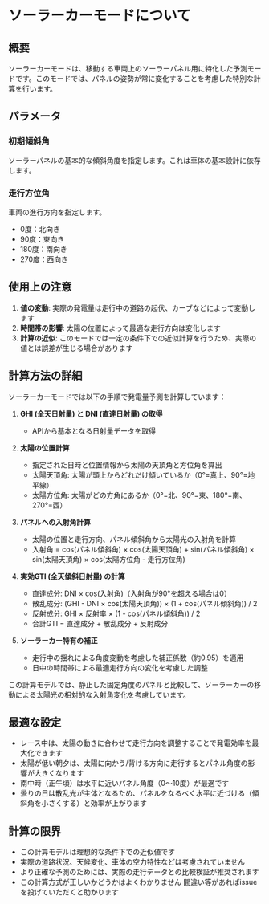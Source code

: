 # ソーラーカーモードについて

## 概要
ソーラーカーモードは、移動する車両上のソーラーパネル用に特化した予測モードです。このモードでは、パネルの姿勢が常に変化することを考慮した特別な計算を行います。

## パラメータ

### 初期傾斜角
ソーラーパネルの基本的な傾斜角度を指定します。これは車体の基本設計に依存します。

### 走行方位角
車両の進行方向を指定します。
- 0度：北向き
- 90度：東向き
- 180度：南向き
- 270度：西向き

## 使用上の注意
1. **値の変動**: 実際の発電量は走行中の道路の起伏、カーブなどによって変動します
2. **時間帯の影響**: 太陽の位置によって最適な走行方向は変化します
3. **計算の近似**: このモードでは一定の条件下での近似計算を行うため、実際の値とは誤差が生じる場合があります

## 計算方法の詳細

ソーラーカーモードでは以下の手順で発電量予測を計算しています：

1. **GHI (全天日射量) と DNI (直達日射量) の取得**
   - APIから基本となる日射量データを取得

2. **太陽の位置計算**
   - 指定された日時と位置情報から太陽の天頂角と方位角を算出
   - 太陽天頂角: 太陽が頭上からどれだけ傾いているか（0°=真上、90°=地平線）
   - 太陽方位角: 太陽がどの方角にあるか（0°=北、90°=東、180°=南、270°=西）

3. **パネルへの入射角計算**
   - 太陽の位置と走行方向、パネル傾斜角から太陽光の入射角を計算
   - 入射角 = cos(パネル傾斜角) × cos(太陽天頂角) + sin(パネル傾斜角) × sin(太陽天頂角) × cos(太陽方位角 - 走行方位角)

4. **実効GTI (全天傾斜日射量) の計算**
   - 直達成分: DNI × cos(入射角)（入射角が90°を超える場合は0）
   - 散乱成分: (GHI - DNI × cos(太陽天頂角)) × (1 + cos(パネル傾斜角)) / 2
   - 反射成分: GHI × 反射率 × (1 - cos(パネル傾斜角)) / 2
   - 合計GTI = 直達成分 + 散乱成分 + 反射成分

5. **ソーラーカー特有の補正**
   - 走行中の揺れによる角度変動を考慮した補正係数（約0.95）を適用
   - 日中の時間帯による最適走行方向の変化を考慮した調整

この計算モデルでは、静止した固定角度のパネルと比較して、ソーラーカーの移動による太陽光の相対的な入射角変化を考慮しています。

## 最適な設定
- レース中は、太陽の動きに合わせて走行方向を調整することで発電効率を最大化できます
- 太陽が低い朝夕は、太陽に向かう/背ける方向に走行するとパネル角度の影響が大きくなります
- 南中時（正午頃）は水平に近いパネル角度（0〜10度）が最適です
- 曇りの日は散乱光が主体となるため、パネルをなるべく水平に近づける（傾斜角を小さくする）と効率が上がります

## 計算の限界
- この計算モデルは理想的な条件下での近似値です
- 実際の道路状況、天候変化、車体の空力特性などは考慮されていません
- より正確な予測のためには、実際の走行データとの比較検証が推奨されます
- この計算方式が正しいかどうかはよくわかりません
  間違い等があればissueを投げていただくと助かります
